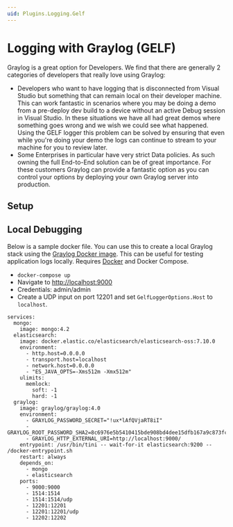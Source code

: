 ```yaml
---
uid: Plugins.Logging.Gelf
---
```


# Logging with Graylog (GELF)

Graylog is a great option for Developers. We find that there are generally 2 categories of developers that really love using Graylog:

- Developers who want to have logging that is disconnected from Visual Studio but something that can remain local on their developer machine. This can work fantastic in scenarios where you may be doing a demo from a pre-deploy dev build to a device without an active Debug session in Visual Studio. In these situations we have all had great demos where something goes wrong and we wish we could see what happened. Using the GELF logger this problem can be solved by ensuring that even while you're doing your demo the logs can continue to stream to your machine for you to review later.
- Some Enterprises in particular have very strict Data policies. As such owning the full End-to-End solution can be of great importance. For these customers Graylog can provide a fantastic option as you can control your options by deploying your own Graylog server into production.

## Setup



## Local Debugging

Below is a sample docker file. You can use this to create a local Graylog stack using the [Graylog Docker image](https://hub.docker.com/r/graylog/graylog/). This can be useful for testing application logs locally. Requires [Docker](https://www.docker.com/get-docker) and Docker Compose.

- `docker-compose up`
- Navigate to [http://localhost:9000](http://localhost:9000)
- Credentials: admin/admin
- Create a UDP input on port 12201 and set `GelfLoggerOptions.Host` to `localhost`.

```docker
services:
  mongo:
    image: mongo:4.2
  elasticsearch:
    image: docker.elastic.co/elasticsearch/elasticsearch-oss:7.10.0
    environment:
      - http.host=0.0.0.0
      - transport.host=localhost
      - network.host=0.0.0.0
      - "ES_JAVA_OPTS=-Xms512m -Xmx512m"
    ulimits:
      memlock:
        soft: -1
        hard: -1
  graylog:
    image: graylog/graylog:4.0
    environment:
      - GRAYLOG_PASSWORD_SECRET="!ux*lAfQVjaRT8iI"
      - GRAYLOG_ROOT_PASSWORD_SHA2=8c6976e5b5410415bde908bd4dee15dfb167a9c873fc4bb8a81f6f2ab448a918
      - GRAYLOG_HTTP_EXTERNAL_URI=http://localhost:9000/
    entrypoint: /usr/bin/tini -- wait-for-it elasticsearch:9200 --  /docker-entrypoint.sh
    restart: always
    depends_on:
      - mongo
      - elasticsearch
    ports:
      - 9000:9000
      - 1514:1514
      - 1514:1514/udp
      - 12201:12201
      - 12201:12201/udp
      - 12202:12202
```
